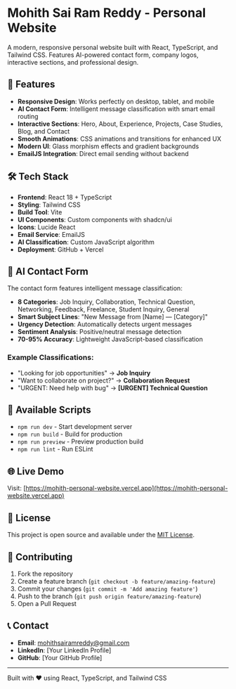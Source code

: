 # Mohith Sai Ram Reddy - Personal Website

A modern, responsive personal website built with React, TypeScript, and Tailwind CSS. Features AI-powered contact form, company logos, interactive sections, and professional design.

## 🚀 Features

- **Responsive Design**: Works perfectly on desktop, tablet, and mobile
- **AI Contact Form**: Intelligent message classification with smart email routing
- **Interactive Sections**: Hero, About, Experience, Projects, Case Studies, Blog, and Contact
- **Smooth Animations**: CSS animations and transitions for enhanced UX
- **Modern UI**: Glass morphism effects and gradient backgrounds
- **EmailJS Integration**: Direct email sending without backend

## 🛠️ Tech Stack

- **Frontend**: React 18 + TypeScript
- **Styling**: Tailwind CSS
- **Build Tool**: Vite
- **UI Components**: Custom components with shadcn/ui
- **Icons**: Lucide React
- **Email Service**: EmailJS
- **AI Classification**: Custom JavaScript algorithm
- **Deployment**: GitHub + Vercel


## 🤖 AI Contact Form

The contact form features intelligent message classification:

- **8 Categories**: Job Inquiry, Collaboration, Technical Question, Networking, Feedback, Freelance, Student Inquiry, General
- **Smart Subject Lines**: "New Message from [Name] — [Category]"
- **Urgency Detection**: Automatically detects urgent messages
- **Sentiment Analysis**: Positive/neutral message detection
- **70-95% Accuracy**: Lightweight JavaScript-based classification

### Example Classifications:
- "Looking for job opportunities" → **Job Inquiry**
- "Want to collaborate on project?" → **Collaboration Request**
- "URGENT: Need help with bug" → **[URGENT] Technical Question**

## 🔧 Available Scripts

- `npm run dev` - Start development server
- `npm run build` - Build for production
- `npm run preview` - Preview production build
- `npm run lint` - Run ESLint

## 🌐 Live Demo

Visit: [https://mohith-personal-website.vercel.app](https://mohith-personal-website.vercel.app)

## 📝 License

This project is open source and available under the [MIT License](LICENSE).

## 🤝 Contributing

1. Fork the repository
2. Create a feature branch (`git checkout -b feature/amazing-feature`)
3. Commit your changes (`git commit -m 'Add amazing feature'`)
4. Push to the branch (`git push origin feature/amazing-feature`)
5. Open a Pull Request

## 📞 Contact

- **Email**: mohithsairamreddy@gmail.com
- **LinkedIn**: [Your LinkedIn Profile]
- **GitHub**: [Your GitHub Profile]

---

Built with ❤️ using React, TypeScript, and Tailwind CSS
